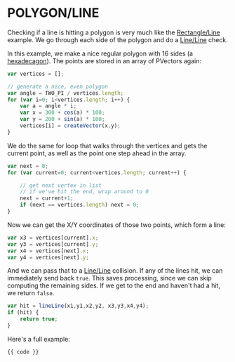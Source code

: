 # POLYGON/LINE

Checking if a line is hitting a polygon is very much like the [Rectangle/Line](rect-line.html) example. We go through each side of the polygon and do a [Line/Line](line-line.html) check.

In this example, we make a nice regular polygon with 16 sides (a [hexadecagon](http://en.wikipedia.org/wiki/Hexadecagon)). The points are stored in an array of PVectors again:

```javascript
var vertices = [];

// generate a nice, even polygon
var angle = TWO_PI / vertices.length;
for (var i=0; i<vertices.length; i++) {
    var a = angle * i;
    var x = 300 + cos(a) * 100;
    var y = 200 + sin(a) * 100;
    vertices[i] = createVector(x,y);
}
```

We do the same for loop that walks through the vertices and gets the current point, as well as the point one step ahead in the array.

```javascript
var next = 0;
for (var current=0; current<vertices.length; current++) {

    // get next vertex in list
    // if we've hit the end, wrap around to 0
    next = current+1;
    if (next == vertices.length) next = 0;
}
```

Now we can get the X/Y coordinates of those two points, which form a line:

```javascript
var x3 = vertices[current].x;
var y3 = vertices[current].y;
var x4 = vertices[next].x;
var y4 = vertices[next].y;
```

And we can pass that to a [Line/Line](line-line.php) collision. If any of the lines hit, we can immediately send back `true`. This saves processing, since we can skip computing the remaining sides. If we get to the end and haven't had a hit, we return `false`.

```javascript
var hit = lineLine(x1,y1,x2,y2, x3,y3,x4,y4);
if (hit) {
    return true;
}
```

Here's a full example:

```javascript
{{ code }}
```
